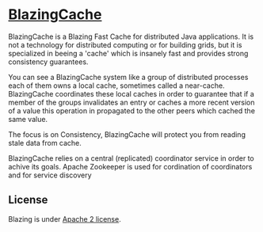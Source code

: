 # [BlazingCache](http://blazingcache.org/)

BlazingCache is a Blazing Fast Cache for distributed Java applications. It is not a technology for distributed computing or for building grids, but it is specialized in beeing a 'cache' which is insanely fast and provides strong consistency guarantees.

You can see a BlazingCache system like a group of distributed processes each of them owns a local cache, sometimes called a near-cache. BlazingCache coordinates these local caches in order to guarantee that if a member of the groups invalidates an entry or caches a more recent version of a value this operation in propagated to the other peers which cached the same value.

The focus is on Consistency, BlazingCache will protect you from reading stale data from cache.

BlazingCache relies on a central (replicated) coordinator service in order to achive its goals. Apache Zookeeper is used for cordination of coordinators and for service discovery 


## License

Blazing is under [Apache 2 license](http://www.apache.org/licenses/LICENSE-2.0.html).

